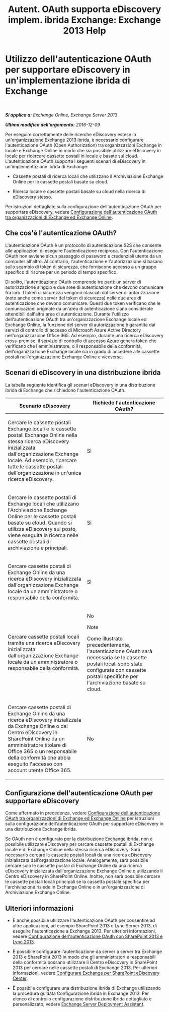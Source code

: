 ﻿---
title: 'Autent. OAuth supporta eDiscovery implem. ibrida Exchange: Exchange 2013 Help'
TOCTitle: Utilizzo dell'autenticazione OAuth per supportare eDiscovery in un'implementazione ibrida di Exchange
ms:assetid: b069f8db-fbe1-4047-ad97-d00172ee6a12
ms:mtpsurl: https://technet.microsoft.com/it-it/library/Dn497703(v=EXCHG.150)
ms:contentKeyID: 61292119
ms.date: 05/22/2018
mtps_version: v=EXCHG.150
ms.translationtype: MT
---

# Utilizzo dell'autenticazione OAuth per supportare eDiscovery in un'implementazione ibrida di Exchange

 

_**Si applica a:** Exchange Online, Exchange Server 2013_

_**Ultima modifica dell'argomento:** 2016-12-09_

Per eseguire correttamente delle ricerche eDiscovery estese in un'organizzazione Exchange 2013 ibrida, è necessario configurare l'autenticazione OAuth (Open Authorization) tra organizzazioni Exchange in locale e Exchange Online in modo che sia possibile utilizzare eDiscovery in locale per ricercare cassette postali in locale e basate sul cloud. L'autenticazione OAuth supporta i seguenti scenari di eDiscovery in un'implementazione ibrida di Exchange:

  - Cassette postali di ricerca locali che utilizzano il Archiviazione Exchange Online per le cassette postali basate su cloud.

  - Ricerca locale e cassette postali basate su cloud nella ricerca di eDiscovery stesso.

Per istruzioni dettagliate sulla configurazione dell'autenticazione OAuth per supportare eDiscovery, vedere [Configurazione dell'autenticazione OAuth tra organizzazioni di Exchange ed Exchange Online](configure-oauth-authentication-between-exchange-and-exchange-online-organizations-exchange-2013-help.md).

## Che cos'è l'autenticazione OAuth?

L'autenticazione OAuth è un protocollo di autenticazione S2S che consente alle applicazioni di eseguire l'autenticazione reciproca. Con l'autenticazione OAuth non avviene alcun passaggio di password e credenziali utente da un computer all'altro. Al contrario, l'autenticazione e l'autorizzazione si basano sullo scambio di token di sicurezza, che forniscono accesso a un gruppo specifico di risorse per un periodo di tempo specifico.

Di solito, l'autenticazione OAuth comprende tre parti: un server di autorizzazione singolo e due aree di autenticazione che devono comunicare fra loro. I token di sicurezza vengono rilasciati dal server di autorizzazione (noto anche come server del token di sicurezza) nelle due aree di autenticazione che devono comunicare. Questi due token verificano che le comunicazioni originate da un'area di autenticazione siano considerate attendibili dall'altra area di autenticazione. Durante l'utilizzo dell'autenticazione OAuth tra un'organizzazione Exchange locale ed Exchange Online, la funzione del server di autorizzazione è garantita dai servizi di controllo di accesso di Microsoft Azure Active Directory nell'organizzazione Office 365. Ad esempio, durante una ricerca eDiscovery cross-premise, il servizio di controllo di accesso Azure genera token che verificano che l'amministratore, o il responsabile della conformità, dell'organizzazione Exchange locale sia in grado di accedere alle cassette postali nell'organizzazione Exchange Online e viceversa.

## Scenari di eDiscovery in una distribuzione ibrida

La tabella seguente identifica gli scenari eDiscovery in una distribuzione ibrida di Exchange che richiedono l'autenticazione OAuth.


<table>
<colgroup>
<col style="width: 50%" />
<col style="width: 50%" />
</colgroup>
<thead>
<tr class="header">
<th>Scenario eDiscovery</th>
<th>Richiede l'autenticazione OAuth?</th>
</tr>
</thead>
<tbody>
<tr class="odd">
<td><p>Cercare le cassette postali Exchange locali e le cassette postali Exchange Online nella stessa ricerca eDiscovery inizializzata dall'organizzazione Exchange locale. Ad esempio, ricercare tutte le cassette postali dell'organizzazione in un'unica ricerca eDiscovery.</p></td>
<td><p>Sì</p></td>
</tr>
<tr class="even">
<td><p>Cercare le cassette postali di Exchange locali che utilizzano l'Archiviazione Exchange Online per le cassette postali basate su cloud. Quando si utilizza eDiscovery sul posto, viene eseguita la ricerca nelle cassette postali di archiviazione e principali.</p></td>
<td><p>Sì</p></td>
</tr>
<tr class="odd">
<td><p>Cercare cassette postali di Exchange Online da una ricerca eDiscovery inizializzata dall'organizzazione Exchange locale da un amministratore o responsabile della conformità.</p></td>
<td><p>Sì</p></td>
</tr>
<tr class="even">
<td><p>Cercare cassette postali locali tramite una ricerca eDiscovery inizializzata dall'organizzazione Exchange locale da un amministratore o responsabile della conformità.</p></td>
<td><p>No</p>

> [!NOTE]
> Come illustrato precedentemente, l'autenticazione OAuth sarà necessaria se le cassette postali locali sono state configurate con cassette postali specifiche per l'archiviazione basate su cloud.


</td>
</tr>
<tr class="odd">
<td><p>Cercare cassette postali di Exchange Online da una ricerca eDiscovery inizializzata da Exchange Online o dal Centro eDiscovery in SharePoint Online da un amministratore titolare di Office 365 o un responsabile della conformità che abbia eseguito l'accesso con account utente Office 365.</p></td>
<td><p>No</p></td>
</tr>
</tbody>
</table>


## Configurazione dell'autenticazione OAuth per supportare eDiscovery

Come affermato in precedenza, vedere [Configurazione dell'autenticazione OAuth tra organizzazioni di Exchange ed Exchange Online](configure-oauth-authentication-between-exchange-and-exchange-online-organizations-exchange-2013-help.md) per istruzioni sulla configurazione dell'autenticazione OAuth per supportare eDiscovery in una distribuzione Exchange ibrida.

Se OAuth non è configurato per la distribuzione Exchange ibrida, non è possibile utilizzare eDiscovery per cercare cassette postali di Exchange locale e di Exchange Online nella stessa ricerca eDiscovery. Sarà necessario cercare le cassette postali locali da una ricerca eDiscovery inizializzata dall'organizzazione locale. Analogamente, sarà possibile cercare solo le cassette postali di Exchange Online da una ricerca eDiscovery inizializzata dall'organizzazione Exchange Online o utilizzando il Centro eDiscovery in SharePoint Online. Inoltre, non sarà possibile cercare le cassette postali locali principali se la cassetta postale specifica per l'archiviazione risiede in Exchange Online o in un'organizzazione di Archiviazione Exchange Online.

## Ulteriori informazioni

  - È anche possibile utilizzare l'autenticazione OAuth per consentire ad altre applicazioni, ad esempio SharePoint 2013 e Lync Server 2013, di eseguire l'autenticazione a Exchange 2013. Per ulteriori informazioni, vedere [Configurazione dell'autenticazione OAuth con SharePoint 2013 e Lync 2013](configure-oauth-authentication-with-sharepoint-2013-and-lync-2013-exchange-2013-help.md).

  - È possibile configurare l'autenticazione da server a server tra Exchange 2013 e SharePoint 2013 in modo che gli amministratori e responsabili della conformità possano utilizzare il Centro eDiscovery in SharePoint 2013 per cercare nelle cassette postali di Exchange 2013. Per ulteriori informazioni, vedere [Configurare Exchange per SharePoint eDiscovery Center](configure-exchange-for-sharepoint-ediscovery-center-exchange-2013-help.md).

  - È possibile configurare una distribuzione ibrida di Exchange utilizzando la procedura guidata Configurazione ibrida in Exchange 2013. Per elenco di controllo configurazione distribuzione ibrida dettagliato e personalizzato, vedere [Exchange Server Deployment Assistant](https://go.microsoft.com/fwlink/p/?linkid=277105).

